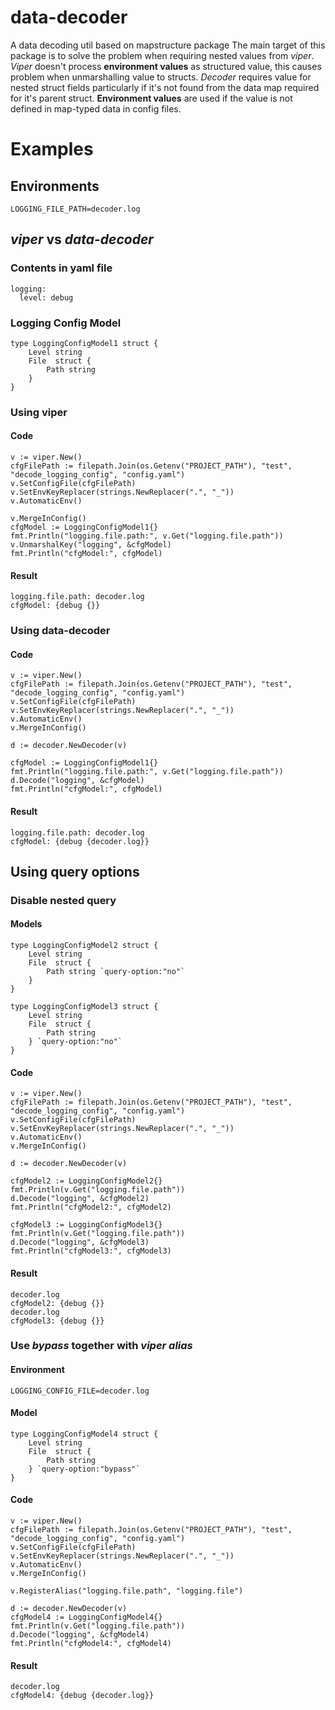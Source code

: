 # data-decoder
A data decoding util based on mapstructure package
The main target of this package is to solve the problem when requiring nested values from *viper*. *Viper* doesn't process **environment values** as structured value, this causes problem when unmarshalling value to structs.
*Decoder* requires value for nested struct fields particularly if it's not found from the data map required for it's parent struct. **Environment values** are used if the value is not defined in map-typed data in config files.

# Examples
## Environments
```
LOGGING_FILE_PATH=decoder.log
```

## *viper* vs *data-decoder* 
### Contents in yaml file
```
logging:
  level: debug
```
### Logging Config Model
```
type LoggingConfigModel1 struct {
	Level string
	File  struct {
		Path string
	}
}
```
### Using viper
#### Code
```
v := viper.New()
cfgFilePath := filepath.Join(os.Getenv("PROJECT_PATH"), "test", "decode_logging_config", "config.yaml")
v.SetConfigFile(cfgFilePath)
v.SetEnvKeyReplacer(strings.NewReplacer(".", "_"))
v.AutomaticEnv()

v.MergeInConfig()
cfgModel := LoggingConfigModel1{}
fmt.Println("logging.file.path:", v.Get("logging.file.path"))
v.UnmarshalKey("logging", &cfgModel)
fmt.Println("cfgModel:", cfgModel)
```
#### Result
```
logging.file.path: decoder.log
cfgModel: {debug {}}
```
### Using data-decoder
#### Code
```
v := viper.New()
cfgFilePath := filepath.Join(os.Getenv("PROJECT_PATH"), "test", "decode_logging_config", "config.yaml")
v.SetConfigFile(cfgFilePath)
v.SetEnvKeyReplacer(strings.NewReplacer(".", "_"))
v.AutomaticEnv()
v.MergeInConfig()

d := decoder.NewDecoder(v)

cfgModel := LoggingConfigModel1{}
fmt.Println("logging.file.path:", v.Get("logging.file.path"))
d.Decode("logging", &cfgModel)
fmt.Println("cfgModel:", cfgModel)
```
#### Result
```
logging.file.path: decoder.log
cfgModel: {debug {decoder.log}}
```

## Using query options
### Disable nested query
#### Models
```
type LoggingConfigModel2 struct {
	Level string
	File  struct {
		Path string `query-option:"no"`
	}
}

type LoggingConfigModel3 struct {
	Level string
	File  struct {
		Path string
	} `query-option:"no"`
}
```
#### Code
```
v := viper.New()
cfgFilePath := filepath.Join(os.Getenv("PROJECT_PATH"), "test", "decode_logging_config", "config.yaml")
v.SetConfigFile(cfgFilePath)
v.SetEnvKeyReplacer(strings.NewReplacer(".", "_"))
v.AutomaticEnv()
v.MergeInConfig()

d := decoder.NewDecoder(v)

cfgModel2 := LoggingConfigModel2{}
fmt.Println(v.Get("logging.file.path"))
d.Decode("logging", &cfgModel2)
fmt.Println("cfgModel2:", cfgModel2)

cfgModel3 := LoggingConfigModel3{}
fmt.Println(v.Get("logging.file.path"))
d.Decode("logging", &cfgModel3)
fmt.Println("cfgModel3:", cfgModel3)
```
#### Result
```
decoder.log
cfgModel2: {debug {}}
decoder.log
cfgModel3: {debug {}}
```

### Use *bypass* together with *viper alias*
#### Environment
```
LOGGING_CONFIG_FILE=decoder.log
```
#### Model
```
type LoggingConfigModel4 struct {
	Level string
	File  struct {
		Path string
	} `query-option:"bypass"`
}
```
#### Code
```
v := viper.New()
cfgFilePath := filepath.Join(os.Getenv("PROJECT_PATH"), "test", "decode_logging_config", "config.yaml")
v.SetConfigFile(cfgFilePath)
v.SetEnvKeyReplacer(strings.NewReplacer(".", "_"))
v.AutomaticEnv()
v.MergeInConfig()

v.RegisterAlias("logging.file.path", "logging.file")

d := decoder.NewDecoder(v)
cfgModel4 := LoggingConfigModel4{}
fmt.Println(v.Get("logging.file.path"))
d.Decode("logging", &cfgModel4)
fmt.Println("cfgModel4:", cfgModel4)
```
#### Result
```
decoder.log
cfgModel4: {debug {decoder.log}}
```

